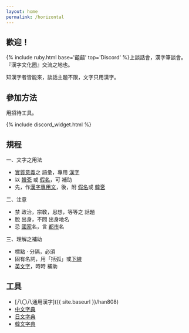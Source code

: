 ```yaml
---
layout: home
permalink: /horizontal
---
```


## 歡迎！

{% include ruby.html base='齟齬' top='Discord' %}上談話會，漢字筆談會。『漢字文化圈』交流之地也。

知漢字者皆能來，談話主題不限，文字只用漢字。


## 參加方法

用招待工具。

{% include discord_widget.html %}


## 規程

一、文字之用法
* <u>實質意義</u>之 語彙，專用 <u>漢字</u>
* 以 <u>韓㐎</u> 或 <u>假名</u>，可 補助
* 先，作<u>漢字專用文</u>，後，附 <u>假名</u>或 <u>韓㐎</u>

二、注意
* 禁 政治，宗敎，思想，等等之 話題
* 脫 出身，不問 出身地名
* 忌 <u>國家</u>名，言 <u>都市</u>名

三、理解之補助
* 標點 · 分隔，必須
* 固有名詞，用「括弧」或<u>下線</u>
* <u>英文字</u>，時時 補助


## 工具

- [八〇八通用漢字]({{ site.baseurl }}/han808)
- [中文字典](https://www.zdic.net/)
- [日文字典](https://kanji.jitenon.jp/)
- [韓文字典](https://hanja.dict.naver.com/)

